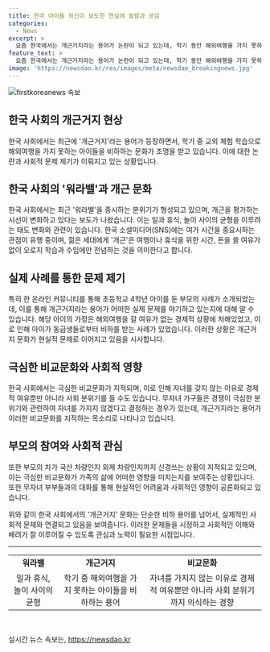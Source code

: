 ```yaml
---
title: 한국 아이들 외신이 보도한 현실에 놀람과 공감
categories:
  - News
excerpt: >
  요즘 한국에서는 개근거지라는 용어가 논란이 되고 있는데, 학기 동안 해외여행을 가지 못하는 아이들을 비하하는 말이다. 최근에는 워라밸 중시 분위기와 함께 근무와 휴식의 균형을 이루려는 태도 변화가 나타나고 있으며, ‘개근’이 공부와 수입에만 전념하는 것을 의미한다는 인식이 변화하고 있다. 극심한 비교문화와 무자녀 부부들의 이야기를 통해 사회적 문제로 지적될 정도로 심각한 문제로 대두되고 있다.
feature_text: >
  요즘 한국에서는 개근거지라는 용어가 논란이 되고 있는데, 학기 동안 해외여행을 가지 못하는 아이들을 비하하는 말이다. 최근에는 워라밸 중시 분위기와 함께 근무와 휴식의 균형을 이루려는 태도 변화가 나타나고 있으며, ‘개근’이 공부와 수입에만 전념하는 것을 의미한다는 인식이 변화하고 있다. 극심한 비교문화와 무자녀 부부들의 이야기를 통해 사회적 문제로 지적될 정도로 심각한 문제로 대두되고 있다.
image: 'https://newsdao.kr/res/images/meta/newsdao_breakingnews.jpg'
---
```


<p><img src="https://newsdao.kr/res/images/meta/newsdao_breakingnews.jpg" alt="firstkoreanews 속보" /></p>

<h2 data-ke-size="size26"><b>한국 사회의 개근거지 현상</b></h2>

<p data-ke-size="size16">한국 사회에서는 최근에 '개근거지'라는 용어가 등장하면서, 학기 중 교외 체험 학습으로 해외여행을 가지 못하는 아이들을 비하하는 문화가 조명을 받고 있습니다. 이에 대한 논란과 사회적 문제 제기가 이뤄지고 있는 상황입니다.</p>

<h2 data-ke-size="size26">한국 사회의 '워라밸'과 개근 문화</h2>

<p data-ke-size="size16">한국 사회에서는 최근 '워라밸'을 중시하는 분위기가 형성되고 있으며, 개근을 평가하는 시선이 변화하고 있다는 보도가 나왔습니다. 이는 일과 휴식, 놀이 사이의 균형을 이루려는 태도 변화와 관련이 있습니다. 한국 소셜미디어(SNS)에는 여가 시간을 중요시하는 관점이 유행 중이며, 젊은 세대에게 '개근'은 여행이나 휴식을 위한 시간, 돈을 쓸 여유가 없이 오로지 학습과 수입에만 전념하는 것을 의미한다고 합니다.</p>

<h2 data-ke-size="size26">실제 사례를 통한 문제 제기</h2>

<p data-ke-size="size16">특히 한 온라인 커뮤니티를 통해 초등학교 4학년 아이를 둔 부모의 사례가 소개되었는데, 이를 통해 개근거지라는 용어가 어떠한 실제 문제를 야기하고 있는지에 대해 알 수 있습니다. 해당 아이의 가정은 해외여행을 갈 여유가 없는 경제적 상황에 처해있었고, 이로 인해 아이가 동급생들로부터 비하를 받는 사례가 있었습니다. 이러한 상황은 개근거지 문화가 현실적 문제로 이어지고 있음을 시사합니다.</p>

<h2 data-ke-size="size26">극심한 비교문화와 사회적 영향</h2>

<p data-ke-size="size16">한국 사회에서는 극심한 비교문화가 지적되며, 이로 인해 자녀를 갖지 않는 이유로 경제적 여유뿐만 아니라 사회 분위기를 들 수도 있습니다. 무자녀 가구들은 경쟁이 극심한 분위기와 관련하여 자녀를 가지지 않겠다고 결정하는 경우가 있는데, 개근거지라는 용어가 이러한 비교문화를 지적하는 목소리로 나타나고 있습니다.</p>

<h2 data-ke-size="size26">부모의 참여와 사회적 관심</h2>

<p data-ke-size="size16">또한 부모의 차가 국산 차량인지 외제 차량인지까지 신경쓰는 상황이 지적되고 있으며, 이는 극심한 비교문화가 가족의 삶에 어떠한 영향을 미치는지를 보여주는 상황입니다. 또한 무자녀 부부들과의 대화를 통해 현실적인 어려움과 사회적인 영향이 공론화되고 있습니다.</p>

<p data-ke-size="size16">위와 같이 한국 사회에서의 '개근거지' 문화는 단순한 비하 용어를 넘어서, 실제적인 사회적 문제와 연결되고 있음을 보여줍니다. 이러한 문제들을 시정하고 사회적인 이해와 배려가 잘 이루어질 수 있도록 관심과 노력이 필요한 시점입니다.</p>

<hr>

<table>
    <tbody>
        <tr>
            <td style="text-align: center; height: 17px;"><b>워라밸</b></td>
            <td style="text-align: center; height: 17px;"><b>개근거지</b></td>
            <td style="text-align: center; height: 17px;"><b>비교문화</b></td>
        </tr>
        <tr>
            <td style="text-align: center; height: 17px;">일과 휴식, 놀이 사이의 균형</td>
            <td style="text-align: center; height: 17px;">학기 중 해외여행을 가지 못하는 아이들을 비하하는 용어</td>
            <td style="text-align: center; height: 17px;">자녀를 가지지 않는 이유로 경제적 여유뿐만 아니라 사회 분위기까지 의식하는 경향</td>
        </tr>
    </tbody>
</table>

<p data-ke-size="size16">&nbsp;</p>
실시간 뉴스 속보는, <a href="https://newsdao.kr" rel="dofollow">https://newsdao.kr</a>


